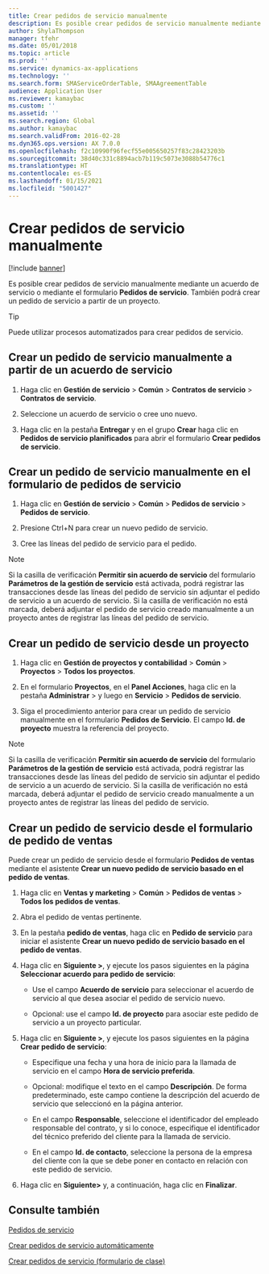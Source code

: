 ```yaml
---
title: Crear pedidos de servicio manualmente
description: Es posible crear pedidos de servicio manualmente mediante un acuerdo de servicio o mediante el formulario **Pedidos de servicio**.
author: ShylaThompson
manager: tfehr
ms.date: 05/01/2018
ms.topic: article
ms.prod: ''
ms.service: dynamics-ax-applications
ms.technology: ''
ms.search.form: SMAServiceOrderTable, SMAAgreementTable
audience: Application User
ms.reviewer: kamaybac
ms.custom: ''
ms.assetid: ''
ms.search.region: Global
ms.author: kamaybac
ms.search.validFrom: 2016-02-28
ms.dyn365.ops.version: AX 7.0.0
ms.openlocfilehash: f2c10990f96fecf55e005650257f83c28423203b
ms.sourcegitcommit: 38d40c331c8894acb7b119c5073e3088b54776c1
ms.translationtype: HT
ms.contentlocale: es-ES
ms.lasthandoff: 01/15/2021
ms.locfileid: "5001427"
---
```

# <a name="create-service-orders-manually"></a>Crear pedidos de servicio manualmente    

[!include [banner](../includes/banner.md)]


Es posible crear pedidos de servicio manualmente mediante un acuerdo de servicio o mediante el formulario **Pedidos de servicio**. También podrá crear un pedido de servicio a partir de un proyecto.

> [!TIP]
> <P>Puede utilizar procesos automatizados para crear pedidos de servicio. 

## <a name="create-a-service-order-manually-from-a-service-agreement"></a>Crear un pedido de servicio manualmente a partir de un acuerdo de servicio

1.  Haga clic en **Gestión de servicio** \> **Común** \> **Contratos de servicio** \> **Contratos de servicio**.

2.  Seleccione un acuerdo de servicio o cree uno nuevo.

3.  Haga clic en la pestaña **Entregar** y en el grupo **Crear** haga clic en **Pedidos de servicio planificados** para abrir el formulario **Crear pedidos de servicio**.

## <a name="create-a-service-order-manually-in-the-service-orders-form"></a>Crear un pedido de servicio manualmente en el formulario de pedidos de servicio

1.  Haga clic en **Gestión de servicio** \> **Común** \> **Pedidos de servicio** \> **Pedidos de servicio**.

2.  Presione Ctrl+N para crear un nuevo pedido de servicio.

3.  Cree las líneas del pedido de servicio para el pedido.

> [!NOTE]
> <P>Si la casilla de verificación <STRONG>Permitir sin acuerdo de servicio</STRONG> del formulario <STRONG>Parámetros de la gestión de servicio</STRONG> está activada, podrá registrar las transacciones desde las líneas del pedido de servicio sin adjuntar el pedido de servicio a un acuerdo de servicio. Si la casilla de verificación no está marcada, deberá adjuntar el pedido de servicio creado manualmente a un proyecto antes de registrar las líneas del pedido de servicio.</P>

## <a name="create-a-service-order-from-a-project"></a>Crear un pedido de servicio desde un proyecto

1.  Haga clic en **Gestión de proyectos y contabilidad** \> **Común** \> **Proyectos** \> **Todos los proyectos**.

2.  En el formulario **Proyectos**, en el **Panel Acciones**, haga clic en la pestaña **Administrar** \> y luego en **Servicio** \> **Pedidos de servicio**.

3.  Siga el procedimiento anterior para crear un pedido de servicio manualmente en el formulario **Pedidos de Servicio**. El campo **Id. de proyecto** muestra la referencia del proyecto.

> [!NOTE]
> <P>Si la casilla de verificación <STRONG>Permitir sin acuerdo de servicio</STRONG> del formulario <STRONG>Parámetros de la gestión de servicio</STRONG> está activada, podrá registrar las transacciones desde las líneas del pedido de servicio sin adjuntar el pedido de servicio a un acuerdo de servicio. Si la casilla de verificación no está marcada, deberá adjuntar el pedido de servicio creado manualmente a un proyecto antes de registrar las líneas del pedido de servicio.</P>

## <a name="create-a-service-order-from-the-sales-order-form"></a>Crear un pedido de servicio desde el formulario de pedido de ventas

Puede crear un pedido de servicio desde el formulario **Pedidos de ventas** mediante el asistente **Crear un nuevo pedido de servicio basado en el pedido de ventas**.

1.  Haga clic en **Ventas y marketing** \> **Común** \> **Pedidos de ventas** \> **Todos los pedidos de ventas**.

2.  Abra el pedido de ventas pertinente.

3.  En la pestaña **pedido de ventas**, haga clic en **Pedido de servicio** para iniciar el asistente **Crear un nuevo pedido de servicio basado en el pedido de ventas**.

4.  Haga clic en **Siguiente \>**, y ejecute los pasos siguientes en la página **Seleccionar acuerdo para pedido de servicio**:
    
      - Use el campo **Acuerdo de servicio** para seleccionar el acuerdo de servicio al que desea asociar el pedido de servicio nuevo.
    
      - Opcional: use el campo **Id. de proyecto** para asociar este pedido de servicio a un proyecto particular.

5.  Haga clic en **Siguiente \>**, y ejecute los pasos siguientes en la página **Crear pedido de servicio**:
    
      - Especifique una fecha y una hora de inicio para la llamada de servicio en el campo **Hora de servicio preferida**.
    
      - Opcional: modifique el texto en el campo **Descripción**. De forma predeterminado, este campo contiene la descripción del acuerdo de servicio que seleccionó en la página anterior.
    
      - En el campo **Responsable**, seleccione el identificador del empleado responsable del contrato, y si lo conoce, especifique el identificador del técnico preferido del cliente para la llamada de servicio.
    
      - En el campo **Id. de contacto**, seleccione la persona de la empresa del cliente con la que se debe poner en contacto en relación con este pedido de servicio.

6.  Haga clic en **Siguiente\>** y, a continuación, haga clic en **Finalizar**.


## <a name="see-also"></a>Consulte también

[Pedidos de servicio](service-orders.md)

[Crear pedidos de servicio automáticamente](create-service-orders-automatically.md)

[Crear pedidos de servicio (formulario de clase)](https://technet.microsoft.com/library/aa553901\(v=ax.60\)) 

